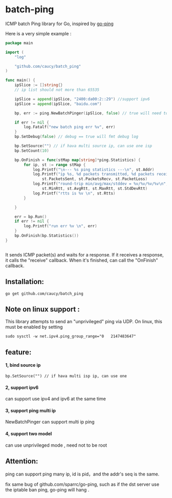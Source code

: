 # batch-ping


ICMP batch Ping library for Go, inspired by
[go-ping](https://github.com/sparrc/go-ping)

Here is a very simple example :


```go
package main

import (
	"log"

	"github.com/caucy/batch_ping"
)

func main() {
	ipSlice := []string{}
	// ip list should not more than 65535

	ipSlice = append(ipSlice, "2400:da00:2::29") //support ipv6
	ipSlice = append(ipSlice, "baidu.com")

	bp, err := ping.NewBatchPinger(ipSlice, false) // true will need to be root

	if err != nil {
		log.Fatalf("new batch ping err %v", err)
	}
	bp.SetDebug(false) // debug == true will fmt debug log

	bp.SetSource("") // if hava multi source ip, can use one isp
	bp.SetCount(10)

	bp.OnFinish = func(stMap map[string]*ping.Statistics) {
		for ip, st := range stMap {
			log.Printf("\n--- %s ping statistics ---\n", st.Addr)
			log.Printf("ip %s, %d packets transmitted, %d packets received, %v%% packet loss\n", ip,
				st.PacketsSent, st.PacketsRecv, st.PacketLoss)
			log.Printf("round-trip min/avg/max/stddev = %v/%v/%v/%v\n",
				st.MinRtt, st.AvgRtt, st.MaxRtt, st.StdDevRtt)
			log.Printf("rtts is %v \n", st.Rtts)
		}

	}

	err = bp.Run()
	if err != nil {
		log.Printf("run err %v \n", err)
	}
	bp.OnFinish(bp.Statistics())
}



```

It sends ICMP packet(s) and waits for a response. If it receives a response,
it calls the "receive" callback. When it's finished, can call the "OnFinish"
callback.

## Installation:

```
go get github.com/caucy/batch_ping
```


## Note on linux support :

This library attempts to send an
"unprivileged" ping via UDP. On linux, this must be enabled by setting

```
sudo sysctl -w net.ipv4.ping_group_range="0   2147483647"
```

## feature:
 
#### 1, bind source ip

 ```
bp.SetSource("") // if hava multi isp ip, can use one 
 ```
 

#### 2, support ipv6

can  support use ipv4 and ipv6 at the same time

#### 3, support ping multi ip 

NewBatchPinger can support multi ip ping

#### 4, support two model

can use unprivileged mode , need not to be root


## Attention:
ping can support ping many ip, id is pid，and the addr's seq is the same.

fix same bug of github.com/sparrc/go-ping, such as if the dst server use the iptable ban ping, go-ping will hang .



